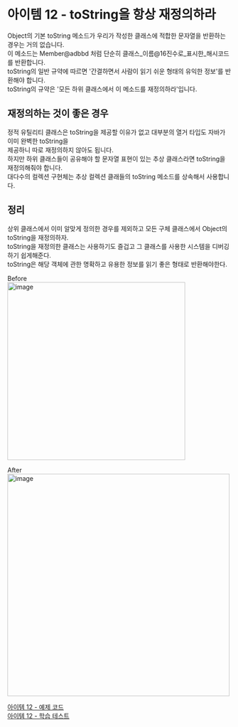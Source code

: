 # 아이템 12 - toString을 항상 재정의하라

Object의 기본 toString 메소드가 우리가 작성한 클래스에 적합한 문자열을 반환하는 경우는 거의 없습니다.    
이 메소드는 Member@adbbd 처럼 단순히 클래스_이름@16진수로_표시한_해시코드를 반환합니다.    
toString의 일반 규약에 따르면 '간결하면서 사람이 읽기 쉬운 형태의 유익한 정보'를 반환해야 합니다.    
toString의 규약은 '모든 하위 클래스에서 이 메소드를 재정의하라'입니다.    

## 재정의하는 것이 좋은 경우

정적 유틸리티 클래스은 toString을 제공할 이유가 없고 대부분의 열거 타입도 자바가 이미 완벽한 toString을    
제공하니 따로 재정의하지 않아도 됩니다.    
하지만 하위 클래스들이 공유해야 할 문자열 표현이 있는 추상 클래스라면 toString을 재정의해줘야 합니다.   
대다수의 컬렉션 구현체는 추상 컬렉션 클래들의 toString 메소드를 상속해서 사용합니다.    

## 정리

상위 클래스에서 이미 알맞게 정의한 경우를 제외하고 모든 구체 클래스에서 Object의 toString을 재정의하자.        
toString을 재정의한 클래스는 사용하기도 즐겁고 그 클래스를 사용한 시스템을 디버깅하기 쉽게해준다.    
toString은 해당 객체에 관한 명확하고 유용한 정보를 읽기 좋은 형태로 반환해야한다.         

Before       
<img width="400" alt="image" src="https://github.com/320Hwany/EffectiveJava/assets/84896838/5e6148e4-e256-43bc-86c1-01ddcc09d094">

After         
<img width="500" alt="image" src="https://github.com/320Hwany/EffectiveJava/assets/84896838/152dcce1-9509-444e-8575-e2a52d14dd37">      

[아이템 12 - 예제 코드](https://github.com/320Hwany/EffectiveJava/tree/main/src/main/java/effective/chapter3/item12)          
[아이템 12 - 학습 테스트](https://github.com/320Hwany/EffectiveJava/tree/main/src/test/java/effective/chapter3/item12)           

